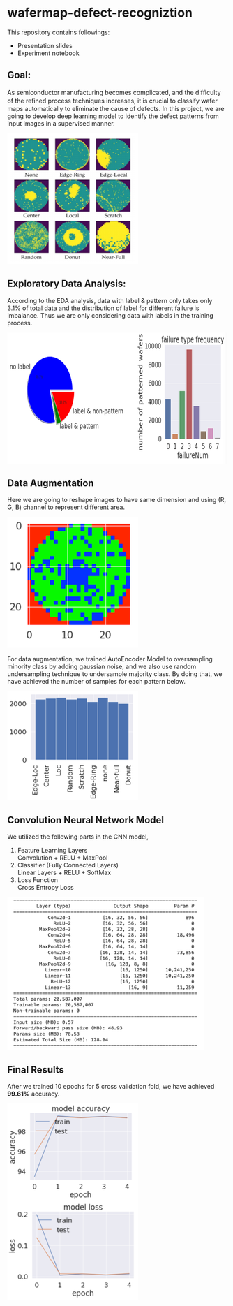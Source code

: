 # wafermap-defect-recogniztion

This repository contains followings:
- Presentation slides
- Experiment notebook

## Goal:

As semiconductor manufacturing becomes complicated, and the difﬁculty of the reﬁned process techniques increases, it is crucial to classify wafer maps automatically to eliminate the cause of defects. In this project, we are going to develop deep learning model to identify the defect patterns from input images in a supervised manner. 

<img src="./images/wafer_patterns.png" width="300" height="300" />

## Exploratory Data Analysis:

According to the EDA analysis, data with label & pattern only takes only 3.1% of total data and the distribution of label for different failure is imbalance. Thus we are only considering data with labels in the training process.

<img src="./images/diagram.png" width="750" height="300" />

## Data Augmentation

Here we are going to reshape images to have same dimension and using (R, G, B) channel to represent different area. 

<img src="./images/resize_img.png" width="300" height="300" />

For data augmentation, we trained AutoEncoder Model to oversampling minority class by adding gaussian noise, and we also use random undersampling technique to undersample majority class. By doing that, we have achieved the number of samples for each pattern below. 

<img src="./images/hist.png" width="300" height="250" />

## Convolution Neural Network Model

We utilized the following parts in the CNN model, 

1. Feature Learning Layers  
    Convolution + RELU + MaxPool 
2. Classifier (Fully Connected Layers)  
    Linear Layers + RELU + SoftMax
3. Loss Function  
    Cross Entropy Loss

<img src="./images/CNN.png" width="450" height="350" />

## Final Results

After we trained 10 epochs for 5 cross validation fold, we have achieved **99.61%** accuracy.

<img src="./images/result_plot.png" width="300" height="450" />



